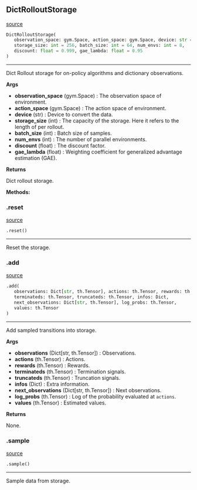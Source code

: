 #


## DictRolloutStorage
[source](https://github.com/RLE-Foundation/rllte/blob/main/rllte/xploit/storage/dict_rollout_storage.py/#L36)
```python 
DictRolloutStorage(
   observation_space: gym.Space, action_space: gym.Space, device: str = 'cpu',
   storage_size: int = 256, batch_size: int = 64, num_envs: int = 8,
   discount: float = 0.999, gae_lambda: float = 0.95
)
```


---
Dict Rollout storage for on-policy algorithms and dictionary observations.


**Args**

* **observation_space** (gym.Space) : The observation space of environment.
* **action_space** (gym.Space) : The action space of environment.
* **device** (str) : Device to convert the data.
* **storage_size** (int) : The capacity of the storage. Here it refers to the length of per rollout.
* **batch_size** (int) : Batch size of samples.
* **num_envs** (int) : The number of parallel environments.
* **discount** (float) : The discount factor.
* **gae_lambda** (float) : Weighting coefficient for generalized advantage estimation (GAE).


**Returns**

Dict rollout storage.


**Methods:**


### .reset
[source](https://github.com/RLE-Foundation/rllte/blob/main/rllte/xploit/storage/dict_rollout_storage.py/#L81)
```python
.reset()
```

---
Reset the storage.

### .add
[source](https://github.com/RLE-Foundation/rllte/blob/main/rllte/xploit/storage/dict_rollout_storage.py/#L105)
```python
.add(
   observations: Dict[str, th.Tensor], actions: th.Tensor, rewards: th.Tensor,
   terminateds: th.Tensor, truncateds: th.Tensor, infos: Dict,
   next_observations: Dict[str, th.Tensor], log_probs: th.Tensor,
   values: th.Tensor
)
```

---
Add sampled transitions into storage.


**Args**

* **observations** (Dict[str, th.Tensor]) : Observations.
* **actions** (th.Tensor) : Actions.
* **rewards** (th.Tensor) : Rewards.
* **terminateds** (th.Tensor) : Termination signals.
* **truncateds** (th.Tensor) : Truncation signals.
* **infos** (Dict) : Extra information.
* **next_observations** (Dict[str, th.Tensor]) : Next observations.
* **log_probs** (th.Tensor) : Log of the probability evaluated at `actions`.
* **values** (th.Tensor) : Estimated values.


**Returns**

None.

### .sample
[source](https://github.com/RLE-Foundation/rllte/blob/main/rllte/xploit/storage/dict_rollout_storage.py/#L154)
```python
.sample()
```

---
Sample data from storage.

